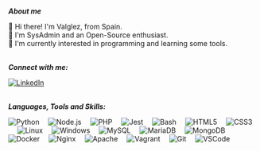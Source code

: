 <br>***About me***<br>

👋 Hi there! I'm Valglez, from Spain.  
🧑 I'm SysAdmin and an Open-Source enthusiast.  
🌱 I'm currently interested in programming and learning some tools.

<br>***Connect with me:***<br>

[![LinkedIn](https://img.shields.io/badge/LinkedIn-0077B5?style=for-the-badge&logo=linkedin&logoColor=white)](https://www.linkedin.com/in/valvaglez) &emsp;

<br>***Languages, Tools and Skills:***<br>

![Python](https://img.shields.io/badge/Python-FFD43B?style=for-the-badge&logo=python&logoColor=blue)&emsp; ![Node.js](https://img.shields.io/badge/Node.js-339933?style=for-the-badge&logo=nodedotjs&logoColor=white)&emsp; ![PHP](https://img.shields.io/badge/PHP-777BB4?style=for-the-badge&logo=php&logoColor=white)&emsp; ![Jest](https://img.shields.io/badge/Jest-C21325?style=for-the-badge&logo=jest&logoColor=white)&emsp; ![Bash](https://img.shields.io/badge/Shell_Script-121011?style=for-the-badge&logo=gnu-bash&logoColor=white)&emsp; ![HTML5](https://img.shields.io/badge/HTML5-E34F26?style=for-the-badge&logo=html5&logoColor=white)&emsp; ![CSS3](https://img.shields.io/badge/CSS3-1572B6?style=for-the-badge&logo=css3&logoColor=white)&emsp; ![Linux](https://img.shields.io/badge/Linux-FCC624?style=for-the-badge&logo=linux&logoColor=black)&emsp; ![Windows](	https://img.shields.io/badge/Windows-0078D6?style=for-the-badge&logo=windows&logoColor=white)&emsp; ![MySQL](https://img.shields.io/badge/MySQL-005C84?style=for-the-badge&logo=mysql&logoColor=white)&emsp; ![MariaDB](https://img.shields.io/badge/MariaDB-003545?style=for-the-badge&logo=mariadb&logoColor=white)&emsp; ![MongoDB](https://img.shields.io/badge/MongoDB-4EA94B?style=for-the-badge&logo=mongodb&logoColor=white)&emsp; ![Docker](https://img.shields.io/badge/Docker-2CA5E0?style=for-the-badge&logo=docker&logoColor=white)&emsp; ![Nginx](https://img.shields.io/badge/Nginx-009639?style=for-the-badge&logo=nginx&logoColor=white)&emsp; ![Apache](https://img.shields.io/badge/Apache-D22128?style=for-the-badge&logo=Apache&logoColor=white)&emsp; ![Vagrant](https://img.shields.io/badge/Vagrant-1868F2?style=for-the-badge&logo=Vagrant&logoColor=white)&emsp; ![Git](https://img.shields.io/badge/GIT-E44C30?style=for-the-badge&logo=git&logoColor=white
)&emsp; ![VSCode](https://img.shields.io/badge/VSCode-0078D4?style=for-the-badge&logo=visual%20studio%20code&logoColor=white)&emsp;